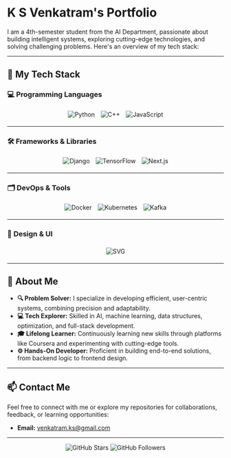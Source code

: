 # K S Venkatram's Portfolio

I am a 4th-semester student from the AI Department, passionate about building intelligent systems, exploring cutting-edge technologies, and solving challenging problems. Here's an overview of my tech stack:

---

## 🚀 My Tech Stack  

### 💻 **Programming Languages**
<div align="center">
  <img src="https://img.shields.io/badge/Python-Programming-blue?style=for-the-badge&logo=python&logoColor=white" alt="Python" style="margin: 5px;"/>
  <img src="https://img.shields.io/badge/C%2B%2B-Programming-lightblue?style=for-the-badge&logo=cplusplus" alt="C++" style="margin: 5px;"/>
  <img src="https://img.shields.io/badge/JavaScript-Programming-yellow?style=for-the-badge&logo=javascript" alt="JavaScript" style="margin: 5px;"/>
</div>

---

### 🛠️ **Frameworks & Libraries**
<div align="center">
  <img src="https://img.shields.io/badge/Django-Framework-green?style=for-the-badge&logo=django&logoColor=white" alt="Django" style="margin: 5px;"/>
  <img src="https://img.shields.io/badge/TensorFlow-Library-orange?style=for-the-badge&logo=tensorflow" alt="TensorFlow" style="margin: 5px;"/>
  <img src="https://img.shields.io/badge/Next.js-Framework-black?style=for-the-badge&logo=next.js" alt="Next.js" style="margin: 5px;"/>
</div>

---

### 🗂️ **DevOps & Tools**
<div align="center">
  <img src="https://img.shields.io/badge/Docker-Tool-blue?style=for-the-badge&logo=docker&logoColor=white" alt="Docker" style="margin: 5px;"/>
  <img src="https://img.shields.io/badge/Kubernetes-Platform-blue?style=for-the-badge&logo=kubernetes&logoColor=white" alt="Kubernetes" style="margin: 5px;"/>
  <img src="https://img.shields.io/badge/Kafka-Streaming-black?style=for-the-badge&logo=apachekafka" alt="Kafka" style="margin: 5px;"/>
</div>

---

### 🎨 **Design & UI**
<div align="center">
  <img src="https://img.shields.io/badge/SVG-Design-red?style=for-the-badge&logo=svg" alt="SVG" style="margin: 5px;"/>
</div>

---

## 🌟 About Me

- **🔍 Problem Solver:** I specialize in developing efficient, user-centric systems, combining precision and adaptability.
- **💻 Tech Explorer:** Skilled in AI, machine learning, data structures, optimization, and full-stack development.
- **🎓 Lifelong Learner:** Continuously learning new skills through platforms like Coursera and experimenting with cutting-edge tools.
- **⚙️ Hands-On Developer:** Proficient in building end-to-end solutions, from backend logic to frontend design.

---

## 📫 Contact Me

Feel free to connect with me or explore my repositories for collaborations, feedback, or learning opportunities:

- **Email:** venkatram.ks@gmail.com

---
<p align="center">
  <img src="https://img.shields.io/github/stars/venkatram?style=social" alt="GitHub Stars">
  <img src="https://img.shields.io/github/followers/venkatram?style=social" alt="GitHub Followers">
</p>
